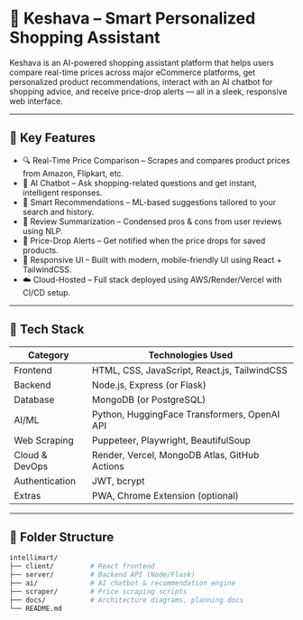 
# 🛒 Keshava – Smart Personalized Shopping Assistant

Keshava is an AI-powered shopping assistant platform that helps users compare real-time prices across major eCommerce platforms, get personalized product recommendations, interact with an AI chatbot for shopping advice, and receive price-drop alerts — all in a sleek, responsive web interface.

---

## 🚀 Key Features

- 🔍 Real-Time Price Comparison – Scrapes and compares product prices from Amazon, Flipkart, etc.
- 🤖 AI Chatbot – Ask shopping-related questions and get instant, intelligent responses.
- 🧠 Smart Recommendations – ML-based suggestions tailored to your search and history.
- 📝 Review Summarization – Condensed pros & cons from user reviews using NLP.
- 🔔 Price-Drop Alerts – Get notified when the price drops for saved products.
- 📱 Responsive UI – Built with modern, mobile-friendly UI using React + TailwindCSS.
- ☁️ Cloud-Hosted – Full stack deployed using AWS/Render/Vercel with CI/CD setup.

---

## 🧰 Tech Stack

| Category        | Technologies Used |
|----------------|-------------------|
| Frontend   | HTML, CSS, JavaScript, React.js, TailwindCSS |
| Backend    | Node.js, Express (or Flask) |
| Database   | MongoDB (or PostgreSQL) |
| AI/ML     | Python, HuggingFace Transformers, OpenAI API |
| Web Scraping | Puppeteer, Playwright, BeautifulSoup |
| Cloud & DevOps | Render, Vercel, MongoDB Atlas, GitHub Actions |
| Authentication| JWT, bcrypt |
| Extras    | PWA, Chrome Extension (optional) |

---

## 🧩 Folder Structure

```bash
intellimart/
├── client/         # React frontend
├── server/         # Backend API (Node/Flask)
├── ai/             # AI chatbot & recommendation engine
├── scraper/        # Price scraping scripts
├── docs/           # Architecture diagrams, planning docs
└── README.md
